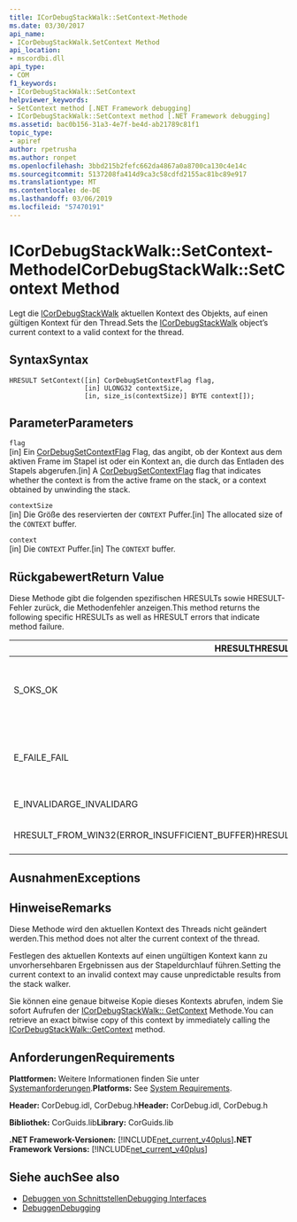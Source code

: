 ```yaml
---
title: ICorDebugStackWalk::SetContext-Methode
ms.date: 03/30/2017
api_name:
- ICorDebugStackWalk.SetContext Method
api_location:
- mscordbi.dll
api_type:
- COM
f1_keywords:
- ICorDebugStackWalk::SetContext
helpviewer_keywords:
- SetContext method [.NET Framework debugging]
- ICorDebugStackWalk::SetContext method [.NET Framework debugging]
ms.assetid: bac0b156-31a3-4e7f-be4d-ab21789c81f1
topic_type:
- apiref
author: rpetrusha
ms.author: ronpet
ms.openlocfilehash: 3bbd215b2fefc662da4867a0a8700ca130c4e14c
ms.sourcegitcommit: 5137208fa414d9ca3c58cdfd2155ac81bc89e917
ms.translationtype: MT
ms.contentlocale: de-DE
ms.lasthandoff: 03/06/2019
ms.locfileid: "57470191"
---
```

# <a name="icordebugstackwalksetcontext-method"></a><span data-ttu-id="b5c3c-102">ICorDebugStackWalk::SetContext-Methode</span><span class="sxs-lookup"><span data-stu-id="b5c3c-102">ICorDebugStackWalk::SetContext Method</span></span>
<span data-ttu-id="b5c3c-103">Legt die [ICorDebugStackWalk](../../../../docs/framework/unmanaged-api/debugging/icordebugstackwalk-interface.md) aktuellen Kontext des Objekts, auf einen gültigen Kontext für den Thread.</span><span class="sxs-lookup"><span data-stu-id="b5c3c-103">Sets the [ICorDebugStackWalk](../../../../docs/framework/unmanaged-api/debugging/icordebugstackwalk-interface.md) object’s current context to a valid context for the thread.</span></span>  
  
## <a name="syntax"></a><span data-ttu-id="b5c3c-104">Syntax</span><span class="sxs-lookup"><span data-stu-id="b5c3c-104">Syntax</span></span>  
  
```  
HRESULT SetContext([in] CorDebugSetContextFlag flag,  
                   [in] ULONG32 contextSize,  
                   [in, size_is(contextSize)] BYTE context[]);  
```  
  
## <a name="parameters"></a><span data-ttu-id="b5c3c-105">Parameter</span><span class="sxs-lookup"><span data-stu-id="b5c3c-105">Parameters</span></span>  
 `flag`  
 <span data-ttu-id="b5c3c-106">[in] Ein [CorDebugSetContextFlag](../../../../docs/framework/unmanaged-api/debugging/cordebugsetcontextflag-enumeration.md) Flag, das angibt, ob der Kontext aus dem aktiven Frame im Stapel ist oder ein Kontext an, die durch das Entladen des Stapels abgerufen.</span><span class="sxs-lookup"><span data-stu-id="b5c3c-106">[in] A [CorDebugSetContextFlag](../../../../docs/framework/unmanaged-api/debugging/cordebugsetcontextflag-enumeration.md) flag that indicates whether the context is from the active frame on the stack, or a context obtained by unwinding the stack.</span></span>  
  
 `contextSize`  
 <span data-ttu-id="b5c3c-107">[in] Die Größe des reservierten der `CONTEXT` Puffer.</span><span class="sxs-lookup"><span data-stu-id="b5c3c-107">[in] The allocated size of the `CONTEXT` buffer.</span></span>  
  
 `context`  
 <span data-ttu-id="b5c3c-108">[in] Die `CONTEXT` Puffer.</span><span class="sxs-lookup"><span data-stu-id="b5c3c-108">[in] The `CONTEXT` buffer.</span></span>  
  
## <a name="return-value"></a><span data-ttu-id="b5c3c-109">Rückgabewert</span><span class="sxs-lookup"><span data-stu-id="b5c3c-109">Return Value</span></span>  
 <span data-ttu-id="b5c3c-110">Diese Methode gibt die folgenden spezifischen HRESULTs sowie HRESULT-Fehler zurück, die Methodenfehler anzeigen.</span><span class="sxs-lookup"><span data-stu-id="b5c3c-110">This method returns the following specific HRESULTs as well as HRESULT errors that indicate method failure.</span></span>  
  
|<span data-ttu-id="b5c3c-111">HRESULT</span><span class="sxs-lookup"><span data-stu-id="b5c3c-111">HRESULT</span></span>|<span data-ttu-id="b5c3c-112">Beschreibung</span><span class="sxs-lookup"><span data-stu-id="b5c3c-112">Description</span></span>|  
|-------------|-----------------|  
|<span data-ttu-id="b5c3c-113">S_OK</span><span class="sxs-lookup"><span data-stu-id="b5c3c-113">S_OK</span></span>|<span data-ttu-id="b5c3c-114">Die `ICorDebugStackWalk` der Objektkontext wurde erfolgreich festgelegt.</span><span class="sxs-lookup"><span data-stu-id="b5c3c-114">The `ICorDebugStackWalk` object's context was successfully set.</span></span>|  
|<span data-ttu-id="b5c3c-115">E_FAIL</span><span class="sxs-lookup"><span data-stu-id="b5c3c-115">E_FAIL</span></span>|<span data-ttu-id="b5c3c-116">Die `ICorDebugStackWalk` der Objektkontext wurde nicht festgelegt.</span><span class="sxs-lookup"><span data-stu-id="b5c3c-116">The `ICorDebugStackWalk` object's context was not set.</span></span>|  
|<span data-ttu-id="b5c3c-117">E_INVALIDARG</span><span class="sxs-lookup"><span data-stu-id="b5c3c-117">E_INVALIDARG</span></span>|<span data-ttu-id="b5c3c-118">Der Kontext ist null.</span><span class="sxs-lookup"><span data-stu-id="b5c3c-118">The context is null.</span></span>|  
|<span data-ttu-id="b5c3c-119">HRESULT_FROM_WIN32(ERROR_INSUFFICIENT_BUFFER)</span><span class="sxs-lookup"><span data-stu-id="b5c3c-119">HRESULT_FROM_WIN32(ERROR_INSUFFICIENT_BUFFER)</span></span>|<span data-ttu-id="b5c3c-120">Der Kontextpuffer ist zu klein.</span><span class="sxs-lookup"><span data-stu-id="b5c3c-120">The context buffer is too small.</span></span>|  
  
## <a name="exceptions"></a><span data-ttu-id="b5c3c-121">Ausnahmen</span><span class="sxs-lookup"><span data-stu-id="b5c3c-121">Exceptions</span></span>  
  
## <a name="remarks"></a><span data-ttu-id="b5c3c-122">Hinweise</span><span class="sxs-lookup"><span data-stu-id="b5c3c-122">Remarks</span></span>  
 <span data-ttu-id="b5c3c-123">Diese Methode wird den aktuellen Kontext des Threads nicht geändert werden.</span><span class="sxs-lookup"><span data-stu-id="b5c3c-123">This method does not alter the current context of the thread.</span></span>  
  
 <span data-ttu-id="b5c3c-124">Festlegen des aktuellen Kontexts auf einen ungültigen Kontext kann zu unvorhersehbaren Ergebnissen aus der Stapeldurchlauf führen.</span><span class="sxs-lookup"><span data-stu-id="b5c3c-124">Setting the current context to an invalid context may cause unpredictable results from the stack walker.</span></span>  
  
 <span data-ttu-id="b5c3c-125">Sie können eine genaue bitweise Kopie dieses Kontexts abrufen, indem Sie sofort Aufrufen der [ICorDebugStackWalk:: GetContext](../../../../docs/framework/unmanaged-api/debugging/icordebugstackwalk-getcontext-method.md) Methode.</span><span class="sxs-lookup"><span data-stu-id="b5c3c-125">You can retrieve an exact bitwise copy of this context by immediately calling the [ICorDebugStackWalk::GetContext](../../../../docs/framework/unmanaged-api/debugging/icordebugstackwalk-getcontext-method.md) method.</span></span>  
  
## <a name="requirements"></a><span data-ttu-id="b5c3c-126">Anforderungen</span><span class="sxs-lookup"><span data-stu-id="b5c3c-126">Requirements</span></span>  
 <span data-ttu-id="b5c3c-127">**Plattformen:** Weitere Informationen finden Sie unter [Systemanforderungen](../../../../docs/framework/get-started/system-requirements.md).</span><span class="sxs-lookup"><span data-stu-id="b5c3c-127">**Platforms:** See [System Requirements](../../../../docs/framework/get-started/system-requirements.md).</span></span>  
  
 <span data-ttu-id="b5c3c-128">**Header:** CorDebug.idl, CorDebug.h</span><span class="sxs-lookup"><span data-stu-id="b5c3c-128">**Header:** CorDebug.idl, CorDebug.h</span></span>  
  
 <span data-ttu-id="b5c3c-129">**Bibliothek:** CorGuids.lib</span><span class="sxs-lookup"><span data-stu-id="b5c3c-129">**Library:** CorGuids.lib</span></span>  
  
 <span data-ttu-id="b5c3c-130">**.NET Framework-Versionen:** [!INCLUDE[net_current_v40plus](../../../../includes/net-current-v40plus-md.md)]</span><span class="sxs-lookup"><span data-stu-id="b5c3c-130">**.NET Framework Versions:** [!INCLUDE[net_current_v40plus](../../../../includes/net-current-v40plus-md.md)]</span></span>  
  
## <a name="see-also"></a><span data-ttu-id="b5c3c-131">Siehe auch</span><span class="sxs-lookup"><span data-stu-id="b5c3c-131">See also</span></span>
- [<span data-ttu-id="b5c3c-132">Debuggen von Schnittstellen</span><span class="sxs-lookup"><span data-stu-id="b5c3c-132">Debugging Interfaces</span></span>](../../../../docs/framework/unmanaged-api/debugging/debugging-interfaces.md)
- [<span data-ttu-id="b5c3c-133">Debuggen</span><span class="sxs-lookup"><span data-stu-id="b5c3c-133">Debugging</span></span>](../../../../docs/framework/unmanaged-api/debugging/index.md)
